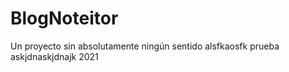 # BlogNoteitor
Un proyecto sin absolutamente ningún sentido 
alsfkaosfk prueba askjdnaskjdnajk 2021
